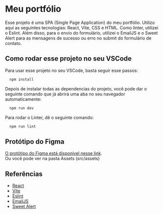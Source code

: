 
# Meu portfólio

Esse projeto é uma SPA (Single Page Application) do meu portfólio.
Utilizo aqui as seguintes tecnologias: React, Vite, CSS e HTML. Como linter, utilizei o Eslint.
Além disso, para o envio do formulário, utilizei o EmailJS e o Sweet Alert para as mensagens de sucesso ou erro no submit do formulário de contato.


## Como rodar esse projeto no seu VSCode

Para usar esse projeto no seu VSCode, basta seguir esse passos:

```bash
  npm install
```
Depois de instalar todas as dependencias do projeto, você pode dar o seguinte comando que já abrirá uma aba no seu navegador automaticamente:

```bash
  npm run dev
```

Para rodar o Linter, dê o seguinte comando:

```bash
  npm run lint
```
## Protótipo do Figma

[O protótipo do Figma está disponível nesse link](https://www.figma.com/file/l3bENlW5c3byHlj2kG312P/Prot%C3%B3tipo?type=design&node-id=0%3A1&mode=design&t=Bav8Uuk3Jj1EipGU-1).
<br>
Ou você pode ver na pasta Assets (src/assets)


## Referências

 - [React](https://react.dev/)
 - [Vite](https://vitejs.dev/)
 - [Eslint](https://eslint.org/)
 - [EmailJS](https://www.emailjs.com/)
 - [Sweet Alert](https://sweetalert2.github.io/)